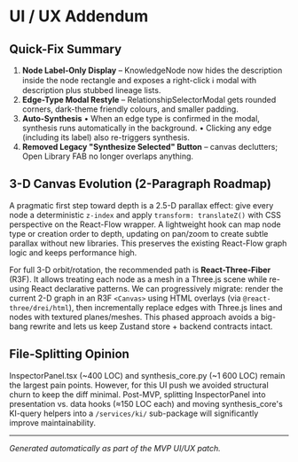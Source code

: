 # UI / UX Addendum

## Quick-Fix Summary
1. **Node Label-Only Display** – KnowledgeNode now hides the description inside the node rectangle and exposes a right-click ℹ️ modal with description plus stubbed lineage lists.
2. **Edge-Type Modal Restyle** – RelationshipSelectorModal gets rounded corners, dark-theme friendly colours, and smaller padding.
3. **Auto-Synthesis**
   • When an edge type is confirmed in the modal, synthesis runs automatically in the background.
   • Clicking any edge (including its label) also re-triggers synthesis.
4. **Removed Legacy "Synthesize Selected" Button** – canvas declutters; Open Library FAB no longer overlaps anything.

## 3-D Canvas Evolution (2-Paragraph Roadmap)
A pragmatic first step toward depth is a 2.5-D parallax effect: give every node a deterministic `z-index` and apply `transform: translateZ()` with CSS perspective on the React-Flow wrapper. A lightweight hook can map node type or creation order to depth, updating on pan/zoom to create subtle parallax without new libraries. This preserves the existing React-Flow graph logic and keeps performance high.

For full 3-D orbit/rotation, the recommended path is **React-Three-Fiber** (R3F). It allows treating each node as a mesh in a Three.js scene while re-using React declarative patterns. We can progressively migrate: render the current 2-D graph in an R3F `<Canvas>` using HTML overlays (via `@react-three/drei/html`), then incrementally replace edges with Three.js lines and nodes with textured planes/meshes. This phased approach avoids a big-bang rewrite and lets us keep Zustand store + backend contracts intact.

## File-Splitting Opinion
InspectorPanel.tsx (~400 LOC) and synthesis_core.py (~1 600 LOC) remain the largest pain points. However, for this UI push we avoided structural churn to keep the diff minimal. Post-MVP, splitting InspectorPanel into presentation vs. data hooks (≈150 LOC each) and moving synthesis_core's KI-query helpers into a `/services/ki/` sub-package will significantly improve maintainability.

---
*Generated automatically as part of the MVP UI/UX patch.* 